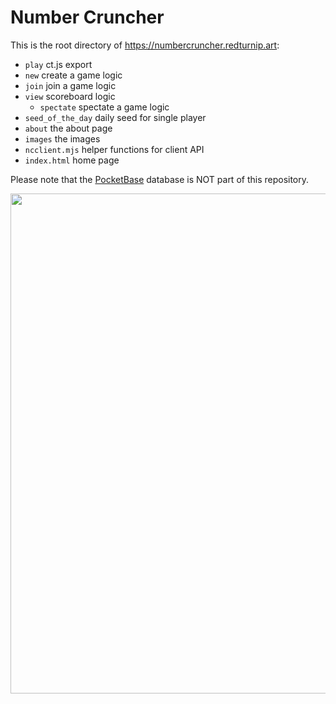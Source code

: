 # Number Cruncher
This is the root directory of https://numbercruncher.redturnip.art:
- `play` ct.js export
- `new` create a game logic
- `join` join a game logic
- `view` scoreboard logic
  - `spectate` spectate a game logic
- `seed_of_the_day` daily seed for single player
- `about` the about page
- `images` the images
- `ncclient.mjs` helper functions for client API
- `index.html` home page

Please note that the [PocketBase](https://pocketbase.io) database is NOT part of this repository.

<img src="https://github.com/user-attachments/assets/06923c28-dfd6-48f5-bcd8-ea3050ee359e" width="800">
